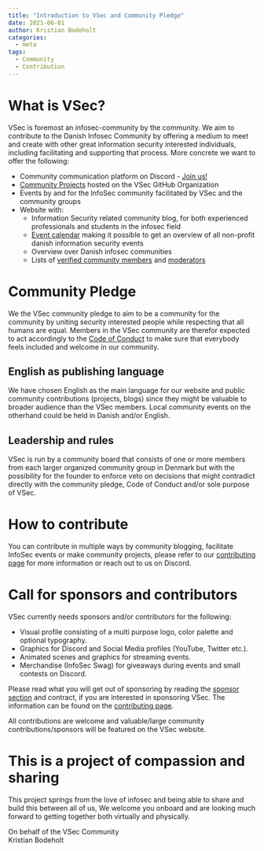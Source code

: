 ```yaml
---
title: "Introduction to VSec and Community Pledge"
date: 2021-06-01
author: Kristian Bodeholt
categories:
  - meta
tags:
  - Community
  - Contribution
---
```


# What is VSec?
VSec is foremost an infosec-community by the community. We aim to contribute to the Danish Infosec Community by offering a medium to meet and create with other great information security interested individuals, including facilitating and supporting that process. More concrete we want to offer the following:  

- Community communication platform on Discord - [Join us!](https://discord.gg/XCUja4Q)
- [Community Projects](https://vsec.dk/projects/) hosted on the VSec GitHub Organization
- Events by and for the InfoSec community facilitated by VSec and the community groups
- Website with:
  - Information Security related community blog, for both experienced professionals and students in the infosec field
  - [Event calendar](https://vsec.dk/events/) making it possible to get an overview of all non-profit danish information security events
  - Overview over Danish infosec communities
  - Lists of [verified community members](https://vsec.dk/about/members/) and [moderators](https://vsec.dk/about/moderators/)

# Community Pledge
We the VSec community pledge to aim to be a community for the community by uniting security interested people while respecting that all humans are equal. Members in the VSec community are therefor expected to act accordingly to the [Code of Conduct](https://vsec.dk/coc/) to make sure that everybody feels included and welcome in our community. 

## English as publishing language
We have chosen English as the main language for our website and public community contributions (projects, blogs) since they might be valuable to broader audience than the VSec members. Local community events on the otherhand could be held in Danish and/or English.

## Leadership and rules
VSec is run by a community board that consists of one or more members from each larger organized community group in Denmark but with the possibility for the founder to enforce veto on decisions that might contradict directly with the community pledge, Code of Conduct and/or sole purpose of VSec. 

# How to contribute
You can contribute in multiple ways by community blogging, facilitate InfoSec events or make community projects, please refer to our [contributing page](https://vsec.dk/contributing/) for more information or reach out to us on Discord.

# Call for sponsors and contributors
VSec currently needs sponsors and/or contributors for the following:
 - Visual profile consisting of a multi purpose logo, color palette and optional typography.
 - Graphics for Discord and Social Media profiles (YouTube, Twitter etc.).
 - Animated scenes and graphics for streaming events.
 - Merchandise (InfoSec Swag) for giveaways during events and small contests on Discord.

Please read what you will get out of sponsoring by reading the [sponsor section](https://vsec.dk/contributing/#sponsors---background) and contract, if you are interested in sponsoring VSec. The information can be found on the [contributing page](https://vsec.dk/contributing/).

All contributions are welcome and valuable/large community contributions/sponsors will be featured on the VSec website.

# This is a project of compassion and sharing
This project springs from the love of infosec and being able to share and build this between all of us, 
We welcome you onboard and are looking much forward to getting together both virtually and physically.

On behalf of the VSec Community  
Kristian Bodeholt
